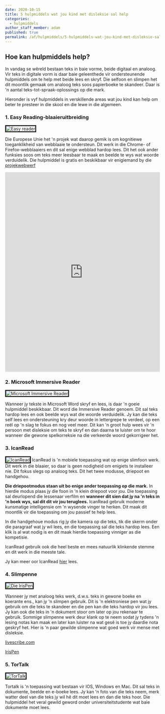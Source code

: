 ```yaml
---
date: 2020-10-15
title: 5 hulpmiddels wat jou kind met disleksie sal help
categories:
  - hulpmiddels
author_staff_member: adam
published: true
permalink: /af/hulpmiddels/5-hulpmiddels-wat-jou-kind-met-disleksie-sal-help.html
---
```


## Hoe kan hulpmiddels help?
In vandag se wêreld bestaan teks in baie vorme, beide digitaal en analoog. Vir teks in digitale vorm is daar baie geleenthede vir ondersteunende hulpmiddels om te help met beide lees en skryf. Die selfoon en slimpen het dit moontlik gemaak om analoog teks soos papierboeke te skandeer. Daar is 'n aantal teks-tot-spraak-oplossings op die mark.

Hieronder is vyf hulpmiddels in verskillende areas wat jou kind kan help om beter te presteer in die skool en die lewe in die algemeen.

### 1. Easy Reading-blaaieruitbreiding

<img style="border-style:solid;" src="/images/EasyReadingScreenshot.png" alt="Easy reader">

Die Europese Unie het 'n projek wat daarop gemik is om kognitiewe toeganklikheid van webblaaie te ondersteun. Dit werk in die Chrome- of Firefox-webblaaiers en dit sal enige webblad hardop lees. Dit het ook ander funksies soos om teks meer leesbaar te maak en beelde te wys wat woorde verduidelik. Die hulpmiddel is gratis en beskikbaar vir enigiemand by die [projekwebwerf](https://www.easyreading.eu/easy-reading-program/)

<iframe id="sib" width="100%" height="650px" src="https://17abdf7c.sibforms.com/serve/MUIEAG4ABlzn5_C_d69co9dMTJhZ1MUKaiJn_J_RYUNAmIL1lrvA4Gs0wSHmhPwjICXLAgEZpNE3ZOgSBlVQrHfX03rsOTOBaDKC1qmkA8rPsFX-_n9SGyMFuLMq4HW8IS3QiFNGRrXwck-HGS-4x97tBzwU31t_y6ZZlFUZWsqyhQkOi1dF-uS8G35RKhw4SzBKGSZI_evYbYHv" frameborder="0" scrolling="auto" allowfullscreen style="display: block;margin-left: auto;margin-right: auto;max-width: 100%;"></iframe>

### 2. Microsoft Immersive Reader

<img style="border-style:solid;" src="/images/ImmersiveReader.png" alt="Microsoft Immersive Reader">

Wanneer jy tekste in Microsoft Word skryf en lees, is daar 'n goeie hulpmiddel beskikbaar. Dit word die Immersive Reader genoem. Dit sal teks hardop lees en ook beelde wys wat die woorde verduidelik. Jy kan die teks self lees en ondersteuning kry deur woorde in lettergrepe te verdeel, op een reël op 'n slag te fokus en nog veel meer. Dit kan 'n groot hulp wees vir 'n persoon met disleksie om teks te skryf en dan daarna te luister om te hoor wanneer die gewone spelkorreksie na die verkeerde woord gekorrigeer het.

### 3. IcanRead
<img style="border-style:solid;" src="/images/pointing.JPG" alt="IcanRead">
IcanRead is 'n mobiele toepassing wat op enige slimfoon werk. Dit werk in die blaaier, so daar is geen nodigheid om enigiets te installeer nie. Dit fokus slegs op analoog teks. Dit het twee modusse, driepoot en handgehou.

**Die driepootmodus staan uit bo enige ander toepassing op die mark.** In hierdie modus plaas jy die foon in 'n klein driepoot voor jou. Die toepassing sal deurlopend die lessenaar verfilm en **wanneer dit sien dat jy na 'n teks in 'n boek wys, sal dit dit vir jou teruglees.** IcanRead gebruik moderne kunsmatige intelligensie om 'n wysende vinger te herken. Dit maak dit moontlik vir die toepassing om jou passief te help lees.

In die handgehoue modus rig jy die kamera op die teks, tik die skerm onder die paragraaf wat jy wil lees, en die toepassing sal die teks hardop lees. Een klik is al wat nodig is en dit maak hierdie toepassing vinniger as die kompetisie.

IcanRead gebruik ook die heel beste en mees natuurlik klinkende stemme en dit werk in die meeste tale.

Jy kan meer oor IcanRead [hier](/af/) lees.

### 4. Slimpenne

<img style="border-style:solid;" src="/images/IrisPen.png" alt="Die IrisPen">

Wanneer jy met analoog teks werk, d.w.s. teks in gewone boeke en koerante ens., kan jy 'n slimpen gebruik. Dit is 'n elektroniese pen wat jy gebruik om die teks te skandeer en die pen kan die teks hardop vir jou lees. Jy kan ook die teks in 'n dokument stoor om later op jou rekenaar te gebruik. Sommige slimpenne werk deur klank op te neem sodat jy tydens 'n lesing notas kan maak en later kan luister na wat gesê is toe jy daardie nota geskryf het.
Hier is 'n paar gewilde slimpenne wat goed werk vir mense met disleksie.

[livescribe.com](https://eu.livescribe.com/)

[IrisPen](https://www.irislink.com/EN-SE/c1708/IRISPen-Air-7---Portable-Digital-Highlighter.aspx)

### 5. TorTalk

<img style="border-style:solid;" src="https://tortalk.se/wp-content/uploads/images/product_winmac_large.jpg" alt="TorTalk">

Tortalk is 'n toepassing wat bestaan vir IOS, Windows en Mac. Dit sal teks in dokumente, beelde en e-boeke lees. Jy kan 'n foto van die teks neem, merk watter deel van die teks jy wil hê dit moet lees en dan die teks hoor. Die hulpmiddel het veral gewild geword onder universiteitstudente wat baie dokumente moet lees. 